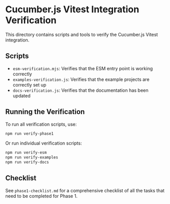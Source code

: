 # Cucumber.js Vitest Integration Verification

This directory contains scripts and tools to verify the Cucumber.js Vitest integration.

## Scripts

- `esm-verification.mjs`: Verifies that the ESM entry point is working correctly
- `examples-verification.js`: Verifies that the example projects are correctly set up
- `docs-verification.js`: Verifies that the documentation has been updated

## Running the Verification

To run all verification scripts, use:

```bash
npm run verify-phase1
```

Or run individual verification scripts:

```bash
npm run verify-esm
npm run verify-examples
npm run verify-docs
```

## Checklist

See `phase1-checklist.md` for a comprehensive checklist of all the tasks that need to be completed for Phase 1. 